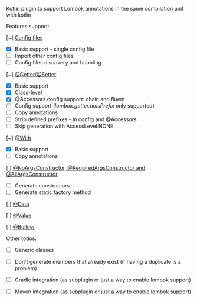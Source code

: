 Kotlin plugin to support Lombok annotations in the same compilation unit with kotlin

Features support:

[~] [Config files](https://projectlombok.org/features/configuration)

 - [x] Basic support - single config file
 - [ ] Import other config files
 - [ ] Config files discovery and bubbling

[~] [@Getter/@Setter](https://projectlombok.org/features/GetterSetter)
  
 - [x] Basic support
 - [x] Class-level 
 - [x] @Accessors config support: chain and fluent
 - [ ] Config support (_lombok.getter.noIsPrefix_ only supported)
 - [ ] Copy annotations
 - [ ] Strip defined prefixes - in config and @Accessors
 - [ ] Skip generation with AccessLevel.NONE

[~] [@With](https://projectlombok.org/features/With)
  
  - [x] Basic support
  - [ ] Copy annotations
  
[ ] [@NoArgsConstructor, @RequiredArgsConstructor and @AllArgsConstructor](https://projectlombok.org/features/constructor)
 - [ ] Generate constructors
 - [ ] Generate static factory method

[ ] [@Data](https://projectlombok.org/features/Data)

[ ] [@Value](https://projectlombok.org/features/Value)

[ ] [@Builder](https://projectlombok.org/features/Builder)


Other todos:
 - [ ] Generic classes
 - [ ] Don't generate members that already exist (if having a duplicate is a problem)
 - [ ] Gradle integration (as subplugin or just a way to enable lombok support)
 - [ ] Maven integration (as subplugin or just a way to enable lombok support)



 
